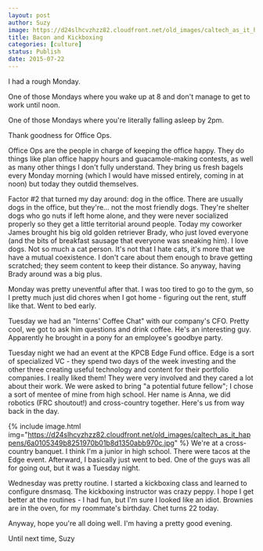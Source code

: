 ```yaml
---
layout: post
author: Suzy
image: https://d24slhcvzhzz82.cloudfront.net/old_images/caltech_as_it_happens/6a0105349b8251970b01b7c7aa6032970b.jpg
title: Bacon and Kickboxing 
categories: [culture]
status: Publish
date: 2015-07-22
---
```


I had a rough Monday.

One of those Mondays where you wake up at 8 and don't manage to get to work until noon.

One of those Mondays where you're literally falling asleep by 2pm.

Thank goodness for Office Ops.

Office Ops are the people in charge of keeping the office happy. They do things like plan office happy hours and guacamole-making contests, as well as many other things I don't fully understand. They bring us fresh bagels every Monday morning (which I would have missed entirely, coming in at noon) but today they outdid themselves.

Factor #2 that turned my day around: dog in the office. There are usually dogs in the office, but they're... not the most friendly dogs. They're shelter dogs who go nuts if left home alone, and they were never socialized properly so they get a little territorial around people. Today my coworker James brought his big old golden retriever Brady, who just loved everyone (and the bits of breakfast sausage that everyone was sneaking him). I love dogs. Not so much a cat person. It's not that I hate cats, it's more that we have a mutual coexistence. I don't care about them enough to brave getting scratched; they seem content to keep their distance. So anyway, having Brady around was a big plus.

Monday was pretty uneventful after that. I was too tired to go to the gym, so I pretty much just did chores when I got home - figuring out the rent, stuff like that. Went to bed early.

Tuesday we had an "Interns' Coffee Chat" with our company's CFO. Pretty cool, we got to ask him questions and drink coffee. He's an interesting guy. Apparently he brought in a pony for an employee's goodbye party.

Tuesday night we had an event at the KPCB Edge Fund office. Edge is a sort of specialized VC - they spend two days of the week investing and the other three creating useful technology and content for their portfolio companies. I really liked them! They were very involved and they cared a lot about their work. We were asked to bring "a potential future fellow"; I chose a sort of mentee of mine from high school. Her name is Anna, we did robotics (FRC shoutout!) and cross-country together. Here's us from way back in the day.


{% include image.html img="https://d24slhcvzhzz82.cloudfront.net/old_images/caltech_as_it_happens/6a0105349b8251970b01b8d1350abb970c.jpg" %}
We're at a cross-country banquet. I think I'm a junior in high school. There were tacos at the Edge event. Afterward, I basically just went to bed. One of the guys was all for going out, but it was a Tuesday night.

Wednesday was pretty routine. I started a kickboxing class and learned to configure dnsmasq. The kickboxing instructor was crazy peppy. I hope I get better at the routines - I had fun, but I'm sure I looked like an idiot. Brownies are in the oven, for my roommate's birthday. Chet turns 22 today.

Anyway, hope you're all doing well. I'm having a pretty good evening.

Until next time,
Suzy
